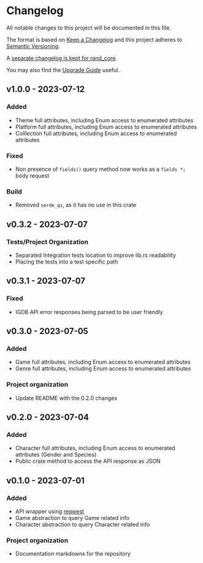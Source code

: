 # Changelog
All notable changes to this project will be documented in this file.

The format is based on [Keep a Changelog](http://keepachangelog.com/en/1.0.0/)
and this project adheres to [Semantic Versioning](https://semver.org/spec/v2.0.0.html).

A [separate changelog is kept for rand_core](rand_core/CHANGELOG.md).

You may also find the [Upgrade Guide](https://rust-random.github.io/book/update.html) useful.

## v1.0.0 - 2023-07-12
### Added
- Theme full attributes, including Enum access to enumerated attributes
- Platform full attributes, including Enum access to enumerated attributes
- Colllection full attributes, including Enum access to enumerated attributes
### Fixed
- Non presence of `fields()` query method now works as a `fields *;` body request

### Build
- Removed `serde_qs`, as it has no use in this crate

## v0.3.2 - 2023-07-07
### Tests/Project Organization
- Separated Integration tests location to improve lib.rs readability
- Placing the tests into a test specific path

## v0.3.1 - 2023-07-07
### Fixed
- IGDB API error responses being parsed to be user friendly

## v0.3.0 - 2023-07-05
### Added
- Game full attributes, including Enum access to enumerated attributes
- Genre full attributes, including Enum access to enumerated attributes
### Project organization
- Update README with the 0.2.0 changes

## v0.2.0 - 2023-07-04
### Added
- Character full attributes, including Enum access to enumerated attributes (Gender and Species)
- Public crate method to access the API response as JSON

## v0.1.0 - 2023-07-01
### Added
- API wrapper using [reqwest](https://docs.rs/reqwest/latest/reqwest/)
- Game abstraction to query Game related info
- Character abstraction to query Character related info
### Project organization
- Documentation markdowns for the repository
